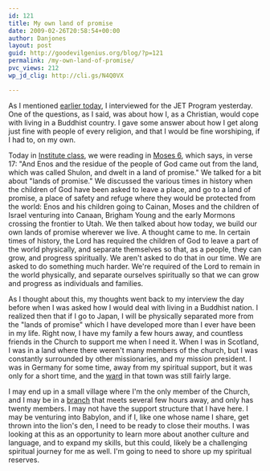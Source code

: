 ```yaml
---
id: 121
title: My own land of promise
date: 2009-02-26T20:58:54+00:00
author: Danjones
layout: post
guid: http://goodevilgenius.org/blog/?p=121
permalink: /my-own-land-of-promise/
pvc_views: 212
wp_jd_clig: http://cli.gs/N4Q0VX

---
```

As I mentioned [earlier today](http://goodevilgenius.org/blog/2009/02/26/jet-interview/), I interviewed for the JET Program yesterday. One of the questions, as I said, was about how I, as a Christian, would cope with living in a Buddhist country. I gave some answer about how I get along just fine with people of every religion, and that I would be fine worshiping, if I had to, on my own.

Today in [Institute class](http://institute.lds.org/), we were reading in [Moses 6](http://scriptures.lds.org/en/moses/6/17#17), which says, in verse 17: "And Enos and the residue of the people of God came out from the land, which was called Shulon, and dwelt in a land of promise." We talked for a bit about "lands of promise." We discussed the various times in history when the children of God have been asked to leave a place, and go to a land of promise, a place of safety and refuge where they would be protected from the world: Enos and his children going to Cainan, Moses and the children of Israel venturing into Canaan, Brigham Young and the early Mormons crossing the frontier to Utah. We then talked about how today, we build our own lands of promise wherever we live. A thought came to me. In certain times of history, the Lord has required the children of God to leave a part of the world physically, and separate themselves so that, as a people, they can grow, and progress spiritually. We aren't asked to do that in our time. We are asked to do something much harder. We're required of the Lord to remain in the world physically, and separate ourselves spiritually so that we can grow and progress as individuals and families.

As I thought about this, my thoughts went back to my interview the day before when I was asked how I would deal with living in a Buddhist nation. I realized then that if I go to Japan, I will be physically separated more from the "lands of promise" which I have developed more than I ever have been in my life. Right now, I have my family a few hours away, and countless friends in the Church to support me when I need it. When I was in Scotland, I was in a land where there weren't many members of the church, but I was constantly surrounded by other missionaries, and my mission president. I was in Germany for some time, away from my spiritual support, but it was only for a short time, and the [ward](http://mormon.org/mormonorg/eng/basic-beliefs/glossary/glossary-definition/ward) in that town was still fairly large.

I may end up in a small village where I'm the only member of the Church, and I may be in a [branch](http://mormon.org/mormonorg/eng/basic-beliefs/glossary/glossary-definition/branch) that meets several few hours away, and only has twenty members. I may not have the support structure that I have here. I may be venturing into Babylon, and if I, like one whose name I share, get thrown into the lion's den, I need to be ready to close their mouths. I was looking at this as an opportunity to learn more about another culture and language, and to expand my skills, but this could, likely be a challenging spiritual journey for me as well. I'm going to need to shore up my spiritual reserves.
